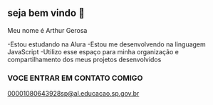 ## seja bem vindo 👋

Meu nome é Arthur Gerosa

-Estou estudando na Alura
-Estou me desenvolvendo na linguagem JavaScript
-Utilizo esse espaço para minha organização e compartilhamento dos meus projetos desenvolvidos

### VOCE ENTRAR EM CONTATO COMIGO

00001080643928sp@al.educacao.sp.gov.br
